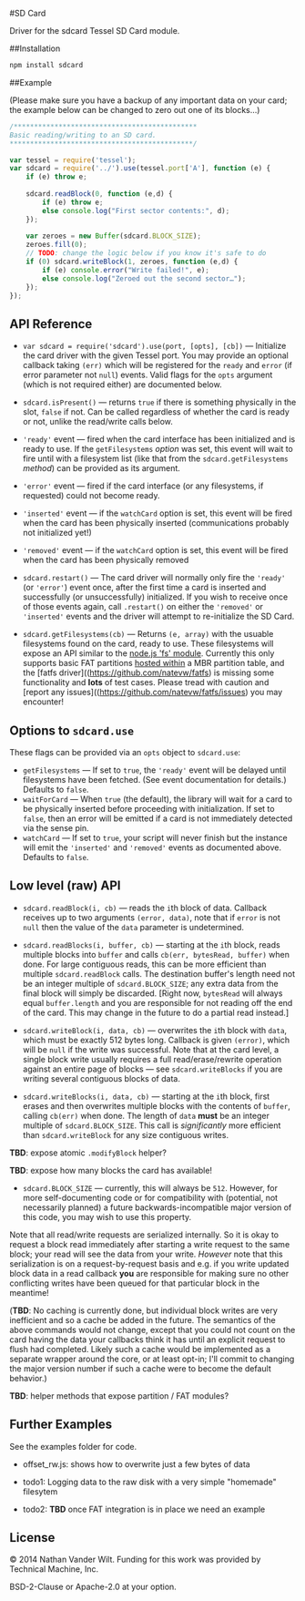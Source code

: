 #SD Card

Driver for the sdcard Tessel SD Card module.

##Installation

```sh
npm install sdcard
```

##Example

(Please make sure you have a backup of any important data on your card; the example below can be changed to zero out one of its blocks…)

```js
/*********************************************
Basic reading/writing to an SD card.
*********************************************/

var tessel = require('tessel');
var sdcard = require('../').use(tessel.port['A'], function (e) {
    if (e) throw e;
    
    sdcard.readBlock(0, function (e,d) {
        if (e) throw e;
        else console.log("First sector contents:", d);
    });
    
    var zeroes = new Buffer(sdcard.BLOCK_SIZE);
    zeroes.fill(0);
    // TODO: change the logic below if you know it's safe to do
    if (0) sdcard.writeBlock(1, zeroes, function (e,d) {
        if (e) console.error("Write failed!", e);
        else console.log("Zeroed out the second sector…");
    });
});
```

## API Reference

* `var sdcard = require('sdcard').use(port, [opts], [cb])` — Initialize the card driver with the given Tessel port. You may provide an optional callback taking `(err)` which will be registered for the `ready` and `error` (if error parameter not `null`) events. Valid flags for the `opts` argument (which is not required either) are documented below.
* `sdcard.isPresent()` — returns `true` if there is something physically in the slot, `false` if not. Can be called regardless of whether the card is ready or not, unlike the read/write calls below.

* `'ready'` event — fired when the card interface has been initialized and is ready to use. If the `getFilesystems` *option* was set, this event will wait to fire until with a filesystem list (like that from the `sdcard.getFilesystems` *method*) can be provided as its argument.
* `'error'` event — fired if the card interface (or any filesystems, if requested) could not become ready.
* `'inserted'` event — if the `watchCard` option is set, this event will be fired when the card has been physically inserted (communications probably not initialized yet!)
* `'removed'` event — if the `watchCard` option is set, this event will be fired when the card has been physically removed

* `sdcard.restart()` — The card driver will normally only fire the `'ready'` (or `'error'`) event once, after the first time a card is inserted and successfully (or unsuccessfully) initialized. If you wish to receive once of those events again, call `.restart()` on either the `'removed'` or `'inserted'` events and the driver will attempt to re-initialize the SD Card.

* `sdcard.getFilesystems(cb)` — Returns `(e, array)` with the usuable filesystems found on the card, ready to use. These filesystems will expose an API similar to the [node.js 'fs' module](http://nodejs.org/api/fs.html). Currently this only supports basic FAT partitions [hosted within](https://github.com/natevw/parsetition) a MBR partition table, and the [fatfs driver]((https://github.com/natevw/fatfs) is missing some functionality and **lots** of test cases. Please tread with caution and [report any issues]((https://github.com/natevw/fatfs/issues) you may encounter!

## Options to `sdcard.use`

These flags can be provided via an `opts` object to `sdcard.use`:

* `getFilesystems` — If set to `true`, the `'ready'` event will be delayed until filesystems have been fetched. (See event documentation for details.) Defaults to `false`.
* `waitForCard` — When `true` (the default), the library will wait for a card to be physically inserted before proceeding with initialization. If set to `false`, then an error will be emitted if a card is not immediately detected via the sense pin.
* `watchCard` — If set to `true`, your script will never finish but the instance will emit the `'inserted'` and `'removed'` events as documented above. Defaults to `false`.


## Low level (raw) API

* `sdcard.readBlock(i, cb)` — reads the `i`th block of data. Callback receives up to two arguments `(error, data)`, note that if `error` is not `null` then the value of the `data` parameter is undetermined.

* `sdcard.readBlocks(i, buffer, cb)` — starting at the `i`th block, reads multiple blocks into `buffer` and calls `cb(err, bytesRead, buffer)` when done. For large contiguous reads, this can be more efficient than multiple `sdcard.readBlock` calls.  The destination buffer's length need not be an integer multiple of `sdcard.BLOCK_SIZE`; any extra data from the final block will simply be discarded. [Right now, `bytesRead` will always equal `buffer.length` and you are responsible for not reading off the end of the card. This may change in the future to do a partial read instead.]

* `sdcard.writeBlock(i, data, cb)` — overwrites the `i`th block with `data`, which must be exactly 512 bytes long. Callback is given `(error)`, which will be `null` if the write was successful. Note that at the card level, a single block write usually requires a full read/erase/rewrite operation against an entire page of blocks — see `sdcard.writeBlocks` if you are writing several contiguous blocks of data.

* `sdcard.writeBlocks(i, data, cb)` — starting at the `i`th block, first erases and then overwrites multiple blocks with the contents of `buffer`, calling `cb(err)` when done. The length of `data` **must** be an integer multiple of `sdcard.BLOCK_SIZE`. This call is *significantly* more efficient than `sdcard.writeBlock` for any size contiguous writes. 

**TBD**: expose atomic `.modifyBlock` helper?

**TBD**: expose how many blocks the card has available!

* `sdcard.BLOCK_SIZE` — currently, this will always be `512`. However, for more self-documenting code or for compatibility with (potential, not necessarily planned) a future backwards-incompatible major version of this code, you may wish to use this property.

Note that all read/write requests are serialized internally. So it is okay to request a block read immediately after starting a write request to the same block; your read will see the data from your write. *However* note that this serialization is on a request-by-request basis and e.g. if you write updated block data in a read callback **you** are responsible for making sure no other conflicting writes have been queued for that particular block in the meantime!

(**TBD**: No caching is currently done, but individual block writes are very inefficient and so a cache be added in the future. The semantics of the above commands would not change, except that you could not count on the card having the data your callbacks think it has until an explicit request to flush had completed. Likely such a cache would be implemented as a separate wrapper around the core, or at least opt-in; I'll commit to changing the major version number if such a cache were to become the default behavior.)

**TBD**: helper methods that expose partition / FAT modules?


## Further Examples

See the examples folder for code.

* offset_rw.js: shows how to overwrite just a few bytes of data

* todo1: Logging data to the raw disk with a very simple "homemade" filesytem

* todo2: **TBD** once FAT integration is in place we need an example

## License

© 2014 Nathan Vander Wilt.
Funding for this work was provided by Technical Machine, Inc.

BSD-2-Clause or Apache-2.0 at your option.
